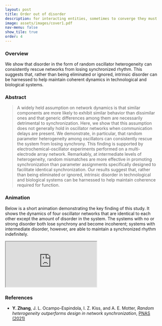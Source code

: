 ```yaml
---
layout: post
title: Order out of disorder
description: for interacting entities, sometimes to converge they must diverge
image: assets/images/cover1.pdf
nav-menu: false
show_tile: true
order: 4
---
```


### Overview
We show that disorder in the form of random oscillator heterogeneity can consistently rescue networks from losing synchronized rhythm. This suggests that, rather than being eliminated or ignored, intrinsic disorder can be harnessed to help maintain coherent dynamics in technological and biological systems.

### Abstract
> A widely held assumption on network dynamics is that similar components are more likely to exhibit similar behavior than dissimilar ones and that generic differences among them are necessarily detrimental to synchronization. Here, we show that this assumption does not generally hold in oscillator networks when communication delays are present. We demonstrate, in particular, that random parameter heterogeneity among oscillators can consistently rescue the system from losing synchrony. This finding is supported by electrochemical-oscillator experiments performed on a multi-electrode array network. Remarkably, at intermediate levels of heterogeneity, random mismatches are more effective in promoting synchronization than parameter assignments specifically designed to facilitate identical synchronization. Our results suggest that, rather than being eliminated or ignored, intrinsic disorder in technological and biological systems can be harnessed to help maintain coherence required for function.

### Animation
Below is a short animation demonstrating the key finding of this study. It shows the dynamics of four oscillator networks that are identical to each other except the amount of disorder in the system. The systems with no or strong disorder both lose synchrony and become incoherent; systems with intermediate disorder, however, are able to maintain a synchronized rhythm indefinitely.

<div class="resp-container">
  <iframe class="resp-iframe" src="https://www.youtube.com/embed/u6i2XwrGVqk" allow="accelerometer; autoplay; encrypted-media; gyroscope; picture-in-picture" allowfullscreen></iframe>
</div>

### References
* __Y. Zhang__, J. L. Ocampo-Espindola, I. Z. Kiss, and A. E. Motter, *Random heterogeneity outperforms design in network synchronization*, [PNAS (2021)](https://doi.org/10.1073/pnas.2024299118)
